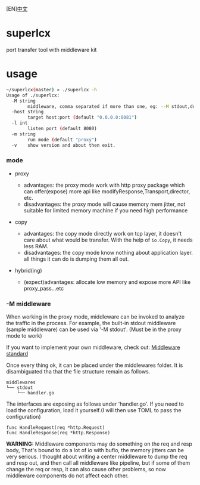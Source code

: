 [EN][中文](./README.CN.md)

# superlcx
port transfer tool with middleware kit

# usage
```bash
~/superlcx(master) » ./superlcx -h                                                                                               dashjay@zhaowenjies-MacBook-Pro
Usage of ./superlcx:
  -M string
        middleware, comma separated if more than one, eg: --M stdout,dumps
  -host string
        target host:port (default "0.0.0.0:8081")
  -l int
        listen port (default 8080)
  -m string
        run mode (default "proxy")
  -v    show version and about then exit.

```

### mode
- proxy 
    - advantages: the proxy mode work with http proxy package which can offer(expose) more api like modifyResponse,Transport,director, etc.
    - disadvantages: the proxy mode will cause memory mem jitter, not suitable for limited memory machine if you need high performance

- copy
    - advantages: the copy mode directly work on tcp layer, it doesn't care about what would be transfer. With the help of `io.Copy`, it needs less RAM.
    - disadvantages: the copy mode know nothing about application layer. all things it can do is dumping them all out.
    
- hybrid(ing)
    - (expect)advantages: allocate low memory and expose more API like proxy_pass...etc

### -M middleware
When working in the proxy mode, middleware can be invoked to analyze the traffic in the process. For example, the built-in stdout middleware (sample middleware) can be used via '-M stdout'.
(Must be in the proxy mode to work)

If you want to implement your own middleware, check out:
[Middleware standard](./docs/middleware.md)

Once every thing ok, it can be placed under the middlewares folder. It is disambiguated tha that the file structure remain as follows.
```
middlewares
└── stdout
    └── handler.go
```

The interfaces are exposing as follows under 'handler.go'. If you need to load the configuration, load it yourself.(I will then use TOML to pass the configuration)
```
func HandleRequest(req *http.Request)
func HandleResponse(req *http.Response)
```

**WARNING:** Middleware components may do something on the req and resp body, That's bound to do a lot of io with bufio, the memory jitters can be very serious.
I thought about writing a center middleware to dump the req and resp out, and then call all middleware like pipeline, but if some of them change the req or resp, it can also cause other problems, so now middleware components do not affect each other.